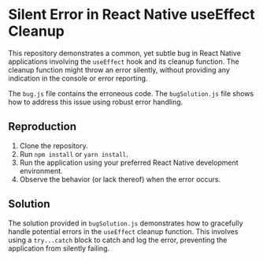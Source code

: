 # Silent Error in React Native useEffect Cleanup

This repository demonstrates a common, yet subtle bug in React Native applications involving the `useEffect` hook and its cleanup function.  The cleanup function might throw an error silently, without providing any indication in the console or error reporting.

The `bug.js` file contains the erroneous code. The `bugSolution.js` file shows how to address this issue using robust error handling.

## Reproduction

1. Clone the repository.
2. Run `npm install` or `yarn install`.
3. Run the application using your preferred React Native development environment.
4. Observe the behavior (or lack thereof) when the error occurs.

## Solution

The solution provided in `bugSolution.js` demonstrates how to gracefully handle potential errors in the `useEffect` cleanup function. This involves using a `try...catch` block to catch and log the error, preventing the application from silently failing.